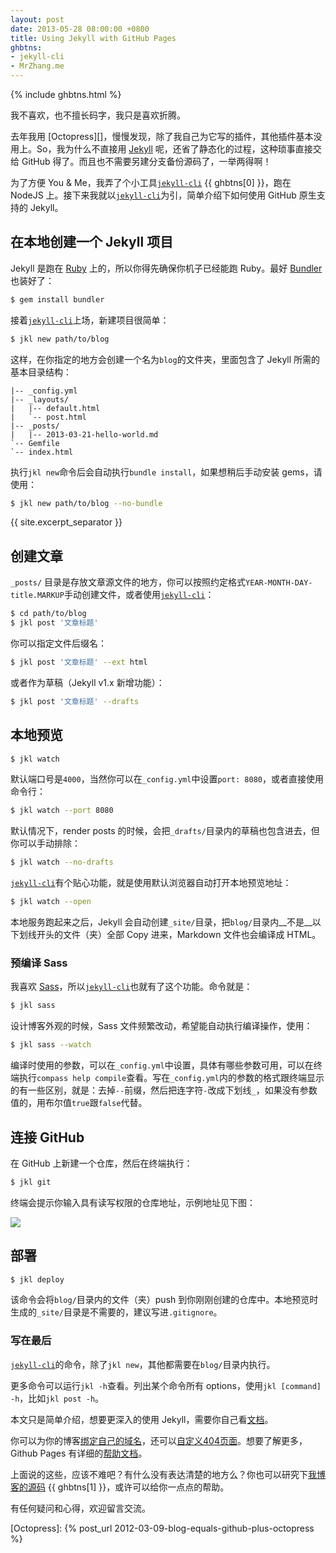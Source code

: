 ```yaml
---
layout: post
date: 2013-05-28 08:00:00 +0800
title: Using Jekyll with GitHub Pages
ghbtns:
- jekyll-cli
- MrZhang.me
---
```


{% include ghbtns.html %}


我不喜欢，也不擅长码字，我只是喜欢折腾。

去年我用 [Octopress][]，慢慢发现，除了我自己为它写的插件，其他插件基本没用上。So，我为什么不直接用 [Jekyll][] 呢，还省了静态化的过程，这种琐事直接交给 GitHub 得了。而且也不需要另建分支备份源码了，一举两得啊！

为了方便 You &amp; Me，我弄了个小工具[`jekyll-cli`][] {{ ghbtns[0] }}，跑在 NodeJS 上。接下来我就以[`jekyll-cli`][]为引，简单介绍下如何使用 GitHub 原生支持的 Jekyll。

## 在本地创建一个 Jekyll 项目

Jekyll 是跑在 [Ruby][] 上的，所以你得先确保你机子已经能跑 Ruby。最好 [Bundler][] 也装好了：

```bash
$ gem install bundler
```

接着[`jekyll-cli`][]上场，新建项目很简单：

```bash
$ jkl new path/to/blog
```

这样，在你指定的地方会创建一个名为`blog`的文件夹，里面包含了 Jekyll 所需的基本目录结构：

```
|-- _config.yml
|-- _layouts/
|   |-- default.html
|   `-- post.html
|-- _posts/
|   |-- 2013-03-21-hello-world.md
`-- Gemfile
`-- index.html
```

执行`jkl new`命令后会自动执行`bundle install`，如果想稍后手动安装 gems，请使用：

```bash
$ jkl new path/to/blog --no-bundle
```

{{ site.excerpt_separator }}

## 创建文章

`_posts/` 目录是存放文章源文件的地方，你可以按照约定格式`YEAR-MONTH-DAY-title.MARKUP`手动创建文件，或者使用[`jekyll-cli`][]：

```bash
$ cd path/to/blog
$ jkl post '文章标题'
```

你可以指定文件后缀名：

```bash
$ jkl post '文章标题' --ext html
```

或者作为草稿（Jekyll v1.x 新增功能）：

```bash
$ jkl post '文章标题' --drafts
```

## 本地预览

```bash
$ jkl watch
```

默认端口号是`4000`，当然你可以在`_config.yml`中设置`port: 8080`，或者直接使用命令行：

```bash
$ jkl watch --port 8080
```

默认情况下，render posts 的时候，会把`_drafts/`目录内的草稿也包含进去，但你可以手动排除：

```bash
$ jkl watch --no-drafts
```

[`jekyll-cli`][]有个贴心功能，就是使用默认浏览器自动打开本地预览地址：

```bash
$ jkl watch --open
```

本地服务跑起来之后，Jekyll 会自动创建`_site/`目录，把`blog/`目录内__不是__以下划线开头的文件（夹）全部 Copy 进来，Markdown 文件也会编译成 HTML。

### 预编译 Sass

我喜欢 [Sass][]，所以[`jekyll-cli`][]也就有了这个功能。命令就是：

```bash
$ jkl sass
```

设计博客外观的时候，Sass 文件频繁改动，希望能自动执行编译操作，使用：

```bash
$ jkl sass --watch
```

编译时使用的参数，可以在`_config.yml`中设置，具体有哪些参数可用，可以在终端执行`compass help compile`查看。写在`_config.yml`内的参数的格式跟终端显示的有一些区别，就是：去掉`--`前缀，然后把连字符`-`改成下划线`_`，如果没有参数值的，用布尔值`true`跟`false`代替。

## 连接 GitHub

在 GitHub 上新建一个仓库，然后在终端执行：

```bash
$ jkl git
```

终端会提示你输入具有读写权限的仓库地址，示例地址见下图：

![](https://github-images.s3.amazonaws.com/help/remotes-url.png)

## 部署

```bash
$ jkl deploy
```

该命令会将`blog/`目录内的文件（夹）push 到你刚刚创建的仓库中。本地预览时生成的`_site/`目录是不需要的，建议写进`.gitignore`。

### 写在最后

[`jekyll-cli`][]的命令，除了`jkl new`，其他都需要在`blog/`目录内执行。

更多命令可以运行`jkl -h`查看。列出某个命令所有 options，使用`jkl [command] -h`，比如`jkl post -h`。

本文只是简单介绍，想要更深入的使用 Jekyll，需要你自己看[文档][Jekyll]。

你可以为你的博客[绑定自己的域名][Custom Domain]，还可以[自定义404页面][Custom 404]。想要了解更多，Github Pages 有详细的[帮助文档][Pages Help]。

上面说的这些，应该不难吧？有什么没有表达清楚的地方么？你也可以研究下[我博客的源码][MrZhang.me] {{ ghbtns[1] }}，或许可以给你一点点的帮助。

有任何疑问和心得，欢迎留言交流。


[`jekyll-cli`]: https://github.com/jsw0528/jekyll-cli
[Jekyll]: http://jekyllrb.com/
[Ruby]: http://ruby-lang.org/
[Bundler]: http://gembundler.com
[Sass]: http://sass-lang.com
[Custom Domain]: https://help.github.com/articles/setting-up-a-custom-domain-with-pages
[Custom 404]: https://help.github.com/articles/custom-404-pages
[Pages Help]: https://help.github.com/categories/20/articles
[MrZhang.me]: https://github.com/jsw0528/MrZhang.me
[Octopress]: {% post_url 2012-03-09-blog-equals-github-plus-octopress %}
